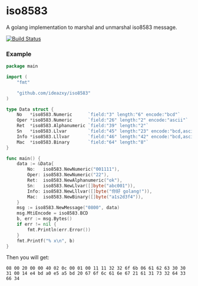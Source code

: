 # iso8583
A golang implementation to marshal and unmarshal iso8583 message.

[![Build Status](https://travis-ci.org/ideazxy/iso8583.svg?branch=master)](https://travis-ci.org/ideazxy/iso8583)

### Example

```go
package main

import (
	"fmt"

	"github.com/ideazxy/iso8583"
)

type Data struct {
	No   *iso8583.Numeric      `field:"3" length:"6" encode:"bcd"`
	Oper *iso8583.Numeric      `field:"26" length:"2" encode:"ascii"`
	Ret  *iso8583.Alphanumeric `field:"39" length:"2"`
	Sn   *iso8583.Llvar        `field:"45" length:"23" encode:"bcd,ascii"`
	Info *iso8583.Lllvar       `field:"46" length:"42" encode:"bcd,ascii"`
	Mac  *iso8583.Binary       `field:"64" length:"8"`
}

func main() {
	data := &Data{
		No:   iso8583.NewNumeric("001111"),
		Oper: iso8583.NewNumeric("22"),
		Ret:  iso8583.NewAlphanumeric("ok"),
		Sn:   iso8583.NewLlvar([]byte("abc001")),
		Info: iso8583.NewLllvar([]byte("你好 golang!")),
		Mac:  iso8583.NewBinary([]byte("a1s2d3f4")),
	}
	msg := iso8583.NewMessage("0800", data)
	msg.MtiEncode = iso8583.BCD
	b, err := msg.Bytes()
	if err != nil {
		fmt.Println(err.Error())
	}
	fmt.Printf("% x\n", b)
}
```

Then you will get:

```
08 00 20 00 00 40 02 0c 00 01 00 11 11 32 32 6f 6b 06 61 62 63 30 30 31 00 14 e4 bd a0 e5 a5 bd 20 67 6f 6c 61 6e 67 21 61 31 73 32 64 33 66 34
```